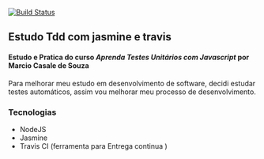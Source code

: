 [![Build Status](https://travis-ci.org/lucasmartines/estudo-jasmine-projeto-pratico.svg?branch=master)](https://travis-ci.org/lucasmartines/estudo-jasmine-projeto-pratico)

## Estudo Tdd com jasmine e travis

#### Estudo e Pratica do curso *Aprenda Testes Unitários com Javascript* por Marcio Casale de Souza

Para melhorar meu estudo em desenvolvimento de software, decidi estudar testes automáticos, assim
vou melhorar meu processo de desenvolvimento.

### Tecnologias
* NodeJS
* Jasmine
* Travis CI (ferramenta para Entrega continua )
